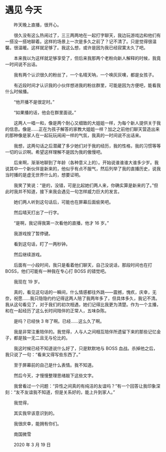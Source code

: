 # 遇见 今天

　　昨天晚上直播，很开心。

　　很久没有这么热闹过了，三三两两地在一起打字聊天，我边玩游戏边和他们有一搭没一搭地聊着。这样的场景上一次是多久之前了？记不清了。只是觉得很温馨。很温暖。这样就足够了。我这么想，或许是因为我已经寂寞太久了吧。

　　本来我以为这样就足够享受了，但后来我那两个老粉向新人解释的时候，我竟一时间说不出话。

　　我有两个认识很久的粉丝了，一个名晴天呐，一个唤灰灰噢，都是女孩子。

　　有近段时间才认识我的小伙伴想进我的粉丝群里，可能是因为方便吧，能看我什么时候播。

　　“他开播不是很定时。”

　　“如果播的话，他会在群里面说。”

　　这两人一唱一和，像是两个耐心又细致的大姐姐一样，为每个新人提供关于我的信息。像是……正在为孩子解答的家教大姐姐一样？加之之前他们聊天营造出来的那种像是家人在一起玩玩闹闹一样的气氛，我真的一时间说不出话来。

　　我想，这两句话之后潜藏了多少她们对于我的经历，我的性格，我的习惯等等一切的认识啊。希望这样理解不是因为我的傲慢吧。

　　后来啊，渐渐地聊到了年龄（各种意义上的）。开始说谁谁谁大谁多少岁。我说其中一个新伙伴是新来的，他似乎有点不服气，然后列举了我的直播历史，说我当时播的是虚无世界什么的，想要证明。

　　我笑了笑说：“是的，没错，可是比起她们两人来，你确实算是新来的了。”但此时我并不知道，接下来我会遇见一句怎样威力巨大的发言。

　　她们两人听到这句话后，可能也在屏幕后面偷笑吧。

　　然后晴天打出了一行字。

　　“是啊，我记得我第一次看他的直播，他才 16 岁。”

　　我游戏按了暂停键。

　　看到这句话，盯了一两秒钟。

　　然后继续游戏。

　　后面有一小段时间，我只是看着他们聊天，自己没说话，那段时间也在打 BOSS，他们可能有一种我在专心打 BOSS 的错觉吧。

　　我现在 19 岁。

　　真的，看见这句话的一瞬间，什么情感都往外跳——震撼，愧疚，庆幸，无奈，祝愿……我只隐隐约约记得这两人陪了我两年多了，但具体多久，我记不清。我从这句看见了，对于我们的初次相遇，她们记得比我更为清楚。作为一个主播，和在一起经历了这么长时间陪伴的正常人，五味杂陈。

　　是吗？已经快 3 年了啊。已经……这么久了啊。

　　我是非常注重陪伴的。我觉得，人与人之间相互陪伴所遗留下来的那些记忆金子，都是独一无二且无与伦比的。

　　我这时候已经不知道说什么好了，只是默默地与 BOSS 血战。杀掉他之后，我只说了一句：“看来又得写些东西了。”

　　至于屏幕前的自己是什么表情。我不知道。

　　然后今天，才慢慢整理思绪敲下这些文字。

　　我曾看过一个问题：“异性之间真的有纯洁的友谊吗？”有一个回答让我印象深刻：“友不友谊我不知道，但是关系好的，能上升到家人。”

　　我觉得，

　　其实我早该意识到的。



　　我很庆幸，能拥有你们。



　　南国微雪

　　2020 年 3 月 19 日

